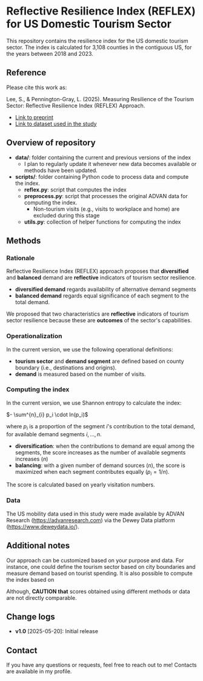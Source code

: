 # Reflective Resilience Index (REFLEX) for US Domestic Tourism Sector

This repository contains the resilience index for the US domestic tourism sector. The index is calculated for 3,108 counties in the contiguous US, for the years between 2018 and 2023.

## Reference

Please cite this work as:

Lee, S., & Pennington-Gray, L. (2025). Measuring Resilience of the Tourism Sector: Reflective Resilience Index (REFLEX) Approach.

- [Link to preprint](https://osf.io/984nr)
- [Link to dataset used in the study](https://osf.io/hz47m/)

## Overview of repository

- **data/**: folder containing the current and previous versions of the index
	- I plan to regularly update it whenever new data becomes available or methods have been updated.
- **scripts/**: folder containing Python code to process data and compute the index.
	- **reflex.py**: script that computes the index
	- **preprocess.py**: script that processes the original ADVAN data for computing the index.
		- Non-tourism visits (e.g., visits to workplace and home) are excluded during this stage
	- **utils.py**: collection of helper functions for computing the index

## Methods

### Rationale

Reflective Resilience Index (REFLEX) approach proposes that **diversified** and **balanced** demand are **reflective** indicators of tourism sector resilience.

- **diversified demand** regards availability of alternative demand segments
- **balanced demand** regards equal significance of each segment to the total demand.

We proposed that two characteristics are **reflective** indicators of tourism sector resilience because these are **outcomes** of the sector's capabilities.

### Operationalization

In the current version, we use the following operational definitions:

- **tourism sector** and **demand segment** are defined based on county boundary (i.e., destinations and origins).
- **demand** is measured based on the number of visits.

### Computing the index

In the current version, we use Shannon entropy to calculate the index:

$- \sum^{n}_{i} p_i \cdot ln(p_i)$

where $p_i$ is a proportion of the segment $i$'s contribution to the total demand, for available demand segments $i, \dots, n$.

- **diversification**: when the contributions to demand are equal among the segments, the score increases as the number of available segments increases ($n$)
- **balancing**: with a given number of demand sources ($n$), the score is maximized when each segment contributes equally ($p_i = 1/n$).

The score is calculated based on yearly visitation numbers.

### Data

The US mobility data used in this study were made available by ADVAN Research (https://advanresearch.com) via the Dewey Data platform (https://www.deweydata.io/).

## Additional notes

Our approach can be customized based on your purpose and data. For instance, one could define the tourism sector based on city boundaries and measure demand based on tourist spending. It is also possible to compute the index based on 

Although, **CAUTION that** scores obtained using different methods or data are not directly comparable.

## Change logs

- **v1.0** [2025-05-20]: Initial release

## Contact

If you have any questions or requests, feel free to reach out to me! Contacts are available in my profile.
